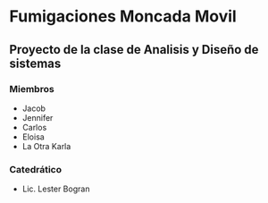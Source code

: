 # Fumigaciones Moncada Movil
## Proyecto de la clase de Analisis y Diseño de sistemas

### Miembros

* Jacob
* Jennifer
* Carlos
* Eloisa
* La Otra Karla

### Catedrático 

* Lic. Lester Bogran 
